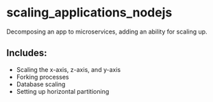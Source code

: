 # scaling_applications_nodejs
Decomposing an app to microservices, adding an ability for scaling up.

## Includes: 
* Scaling the x-axis, z-axis, and y-axis
* Forking processes
* Database scaling
* Setting up horizontal partitioning
